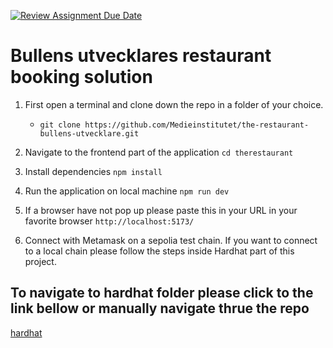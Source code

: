 [![Review Assignment Due Date](https://classroom.github.com/assets/deadline-readme-button-24ddc0f5d75046c5622901739e7c5dd533143b0c8e959d652212380cedb1ea36.svg)](https://classroom.github.com/a/BHyDwSGZ)

# Bullens utvecklares restaurant booking solution

1. First open a terminal and clone down the repo in a folder of your choice.
   - `git clone https://github.com/Medieinstitutet/the-restaurant-bullens-utvecklare.git`
2. Navigate to the frontend part of the application
   `cd therestaurant`

3. Install dependencies
   `npm install`

4. Run the application on local machine
   `npm run dev`

5. If a browser have not pop up please paste this in your URL in your favorite browser
   `http://localhost:5173/`

6. Connect with Metamask on a sepolia test chain. If you want to connect to a local chain please follow the steps inside Hardhat part of this project.

## To navigate to hardhat folder please click to the link bellow or manually navigate thrue the repo

[hardhat](hardhat/README.md)
